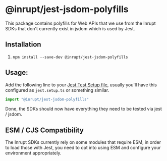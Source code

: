 # @inrupt/jest-jsdom-polyfills

This package contains polyfills for Web APIs that we use from the Inrupt SDKs that don't currently exist in jsdom which is used by Jest.

## Installation

1. `npm install --save-dev @inrupt/jest-jsdom-polyfills`

## Usage:

Add the following line to your [Jest Test Setup file](https://jestjs.io/docs/configuration#setupfilesafterenv-array), usually you'll have this configured as `jest.setup.ts` or something similar.

```js
import "@inrupt/jest-jsdom-polyfills"
```

Done, the SDKs should now have everything they need to be tested via jest / jsdom.

## ESM / CJS Compatibility

The Inrupt SDKs currently rely on some modules that require ESM, in order to load those with Jest, you need to opt into using ESM and configure your environment appropriately.
